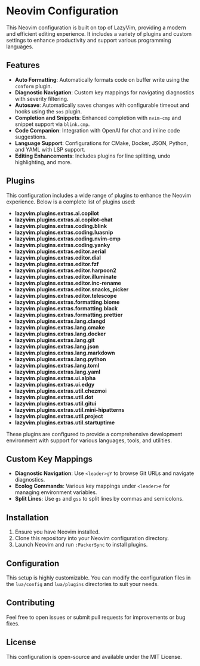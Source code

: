 # Neovim Configuration

This Neovim configuration is built on top of LazyVim, providing a modern and efficient editing experience. It includes a variety of plugins and custom settings to enhance productivity and support various programming languages.

## Features

- **Auto Formatting**: Automatically formats code on buffer write using the `conform` plugin.
- **Diagnostic Navigation**: Custom key mappings for navigating diagnostics with severity filtering.
- **Autosave**: Automatically saves changes with configurable timeout and hooks using the `sos` plugin.
- **Completion and Snippets**: Enhanced completion with `nvim-cmp` and snippet support via `blink.cmp`.
- **Code Companion**: Integration with OpenAI for chat and inline code suggestions.
- **Language Support**: Configurations for CMake, Docker, JSON, Python, and YAML with LSP support.
- **Editing Enhancements**: Includes plugins for line splitting, undo highlighting, and more.

## Plugins

This configuration includes a wide range of plugins to enhance the Neovim experience. Below is a complete list of plugins used:

- **lazyvim.plugins.extras.ai.copilot**
- **lazyvim.plugins.extras.ai.copilot-chat**
- **lazyvim.plugins.extras.coding.blink**
- **lazyvim.plugins.extras.coding.luasnip**
- **lazyvim.plugins.extras.coding.nvim-cmp**
- **lazyvim.plugins.extras.coding.yanky**
- **lazyvim.plugins.extras.editor.aerial**
- **lazyvim.plugins.extras.editor.dial**
- **lazyvim.plugins.extras.editor.fzf**
- **lazyvim.plugins.extras.editor.harpoon2**
- **lazyvim.plugins.extras.editor.illuminate**
- **lazyvim.plugins.extras.editor.inc-rename**
- **lazyvim.plugins.extras.editor.snacks_picker**
- **lazyvim.plugins.extras.editor.telescope**
- **lazyvim.plugins.extras.formatting.biome**
- **lazyvim.plugins.extras.formatting.black**
- **lazyvim.plugins.extras.formatting.prettier**
- **lazyvim.plugins.extras.lang.clangd**
- **lazyvim.plugins.extras.lang.cmake**
- **lazyvim.plugins.extras.lang.docker**
- **lazyvim.plugins.extras.lang.git**
- **lazyvim.plugins.extras.lang.json**
- **lazyvim.plugins.extras.lang.markdown**
- **lazyvim.plugins.extras.lang.python**
- **lazyvim.plugins.extras.lang.toml**
- **lazyvim.plugins.extras.lang.yaml**
- **lazyvim.plugins.extras.ui.alpha**
- **lazyvim.plugins.extras.ui.edgy**
- **lazyvim.plugins.extras.util.chezmoi**
- **lazyvim.plugins.extras.util.dot**
- **lazyvim.plugins.extras.util.gitui**
- **lazyvim.plugins.extras.util.mini-hipatterns**
- **lazyvim.plugins.extras.util.project**
- **lazyvim.plugins.extras.util.startuptime**

These plugins are configured to provide a comprehensive development environment with support for various languages, tools, and utilities.

## Custom Key Mappings

- **Diagnostic Navigation**: Use `<leader>gY` to browse Git URLs and navigate diagnostics.
- **Ecolog Commands**: Various key mappings under `<leader>e` for managing environment variables.
- **Split Lines**: Use `gs` and `gss` to split lines by commas and semicolons.

## Installation

1. Ensure you have Neovim installed.
2. Clone this repository into your Neovim configuration directory.
3. Launch Neovim and run `:PackerSync` to install plugins.

## Configuration

This setup is highly customizable. You can modify the configuration files in the `lua/config` and `lua/plugins` directories to suit your needs.

## Contributing

Feel free to open issues or submit pull requests for improvements or bug fixes.

## License

This configuration is open-source and available under the MIT License.
